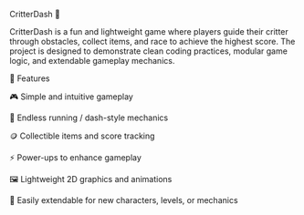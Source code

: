 CritterDash 🐾

CritterDash is a fun and lightweight game where players guide their critter through obstacles, collect items, and race to achieve the highest score. The project is designed to demonstrate clean coding practices, modular game logic, and extendable gameplay mechanics.

🚀 Features

🎮 Simple and intuitive gameplay

🏃 Endless running / dash-style mechanics

🪙 Collectible items and score tracking

⚡ Power-ups to enhance gameplay

🖼️ Lightweight 2D graphics and animations

🔧 Easily extendable for new characters, levels, or mechanics
